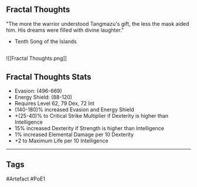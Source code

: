 ## Fractal Thoughts
"The more the warrior understood Tangmazu's gift, the less the mask aided him.
His dreams were filled with divine laughter."
- Tenth Song of the Islands
##
![[Fractal Thoughts.png]]
## Fractal Thoughts Stats
- Evasion: (496-669)
- Energy Shield: (88-120)
- Requires Level 62, 79 Dex, 72 Int
- (140-180)% increased Evasion and Energy Shield
- +(25-40)% to Critical Strike Multiplier if Dexterity is higher than Intelligence
- 15% increased Dexterity if Strength is higher than Intelligence
- 1% increased Elemental Damage per 10 Dexterity
- +2 to Maximum Life per 10 Intelligence


---
## Tags
#Artefact
#PoE1